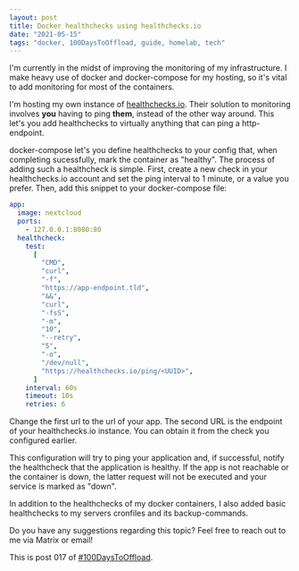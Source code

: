 ```yaml
---
layout: post
title: Docker healthchecks using healthchecks.io
date: "2021-05-15"
tags: "docker, 100DaysToOffload, guide, homelab, tech"
---
```


I'm currently in the midst of improving the monitoring of my infrastructure. I
make heavy use of docker and docker-compose for my hosting, so it's vital to add
monitoring for most of the containers.

I'm hosting my own instance of [healthchecks.io](https://healthchecks.io/).
Their solution to monitoring involves **you** having to ping **them**, instead
of the other way around. This let's you add healthchecks to virtually anything
that can ping a http-endpoint.

docker-compose let's you define healthchecks to your config that, when
completing sucessfully, mark the container as "healthy". The process of adding
such a healthcheck is simple. First, create a new check in your healthchecks.io
account and set the ping interval to 1 minute, or a value you prefer. Then, add
this snippet to your docker-compose file:

```yaml
app:
  image: nextcloud
  ports:
    - 127.0.0.1:8080:80
  healthcheck:
    test:
      [
        "CMD",
        "curl",
        "-f",
        "https://app-endpoint.tld",
        "&&",
        "curl",
        "-fsS",
        "-m",
        "10",
        "--retry",
        "5",
        "-o",
        "/dev/null",
        "https://healthchecks.io/ping/<UUID>",
      ]
    interval: 60s
    timeout: 10s
    retries: 6
```

Change the first url to the url of your app. The second URL is the endpoint of
your healthchecks.io instance. You can obtain it from the check you configured
earlier.

This configuration will try to ping your application and, if successful, notify
the healthcheck that the application is healthy. If the app is not reachable or
the container is down, the latter request will not be executed and your service
is marked as "down".

In addition to the healthchecks of my docker containers, I also added basic
healthchecks to my servers cronfiles and its backup-commands.

Do you have any suggestions regarding this topic? Feel free to reach out to me
via Matrix or email!

This is post 017 of [#100DaysToOffload](https://100daystooffload.com/).
